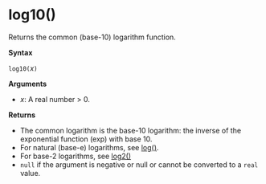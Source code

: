 # log10()

Returns the common (base-10) logarithm function.  

**Syntax**

`log10(`*x*`)`

**Arguments**

* *x*: A real number > 0.

**Returns**

* The common logarithm is the base-10 logarithm: the inverse of the exponential function (exp) with base 10.
* For natural (base-e) logarithms, see [log()](log-function.md).
* For base-2 logarithms, see [log2()](log2-function.md)
* `null` if the argument is negative or null or cannot be converted to a `real` value. 
